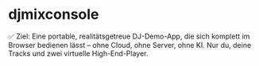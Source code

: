 # djmixconsole
  ✅ Ziel: Eine portable, realitätsgetreue DJ-Demo-App, die sich komplett im Browser bedienen lässt – ohne Cloud, ohne Server, ohne KI. Nur du, deine Tracks und zwei virtuelle High-End-Player.
